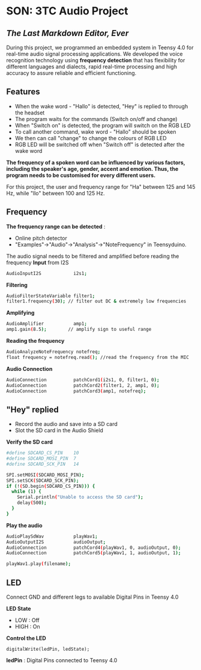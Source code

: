# SON: 3TC Audio Project
## _The Last Markdown Editor, Ever_

During this project, we programmed an embedded system in Teensy 4.0 for 
real-time audio signal processing applications. We developed the voice 
recognition technology using **frequency detection** that has flexibility 
for different languages and dialects, rapid real-time processing and high 
accuracy to assure reliable and efficient functioning.

## Features
- When the wake word - "Hallo" is detected, "Hey" is replied to through 
the headset
- The program waits for the commands (Switch on/off and change)
- When "Switch on" is detected, the program will switch on the RGB LED
- To call another command, wake word - "Hallo" should be spoken
- We then can call "change" to change the colours of RGB LED
- RGB LED will be switched off when "Switch off" is detected after the 
wake word 

**The frequency of a spoken word can be influenced by various factors, 
including the speaker's age, gender, accent and emotion. Thus, the program 
needs to be customised for every different users.**

For this project, the user and frequency range for "Ha" between 125 and 
145 Hz, while "llo" between 100 and 125 Hz. 

## Frequency
**The frequency range can be detected** : 
- Online pitch detector
- "Examples"->"Audio"->"Analysis"->"NoteFrequency" in Teensyduino.

The audio signal needs to be filtered and amplified before reading the 
frequency
**Input** from I2S
```sh
AudioInputI2S            i2s1; 
```

**Filtering**
```sh
AudioFilterStateVariable filter1; 
filter1.frequency(30); // filter out DC & extremely low frequencies
```
**Amplifying**
```sh
AudioAmplifier           amp1; 
amp1.gain(8.5);        // amplify sign to useful range
```
**Reading the frequency**
```sh
AudioAnalyzeNoteFrequency notefreq;
float frequency = notefreq.read(); //read the frequency from the MIC
```
**Audio Connection**
```sh
AudioConnection          patchCord1(i2s1, 0, filter1, 0);
AudioConnection          patchCord2(filter1, 2, amp1, 0);
AudioConnection          patchCord3(amp1, notefreq);
```

## "Hey" replied
- Record the audio and save into a SD card
- Slot the SD card in the Audio Shield

**Verify the SD card**
```sh
#define SDCARD_CS_PIN    10
#define SDCARD_MOSI_PIN  7
#define SDCARD_SCK_PIN   14

SPI.setMOSI(SDCARD_MOSI_PIN);
SPI.setSCK(SDCARD_SCK_PIN);
if (!(SD.begin(SDCARD_CS_PIN))) {
  while (1) {
    Serial.println("Unable to access the SD card");
    delay(500);
  }
}
```
**Play the audio**
```sh
AudioPlaySdWav           playWav1;
AudioOutputI2S           audioOutput; 
AudioConnection          patchCord4(playWav1, 0, audioOutput, 0);
AudioConnection          patchCord5(playWav1, 1, audioOutput, 1);

playWav1.play(filename);
```
## LED
Connect GND and different legs to available Digital Pins in Teensy 4.0

**LED State**
- LOW : Off
- HIGH : On

**Control the LED**
```sd
digitalWrite(ledPin, ledState);
```
**ledPin** : Digital Pins connected to Teensy 4.0










